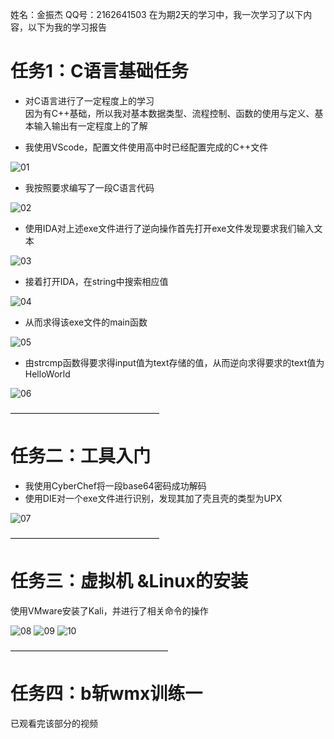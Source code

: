 姓名：金振杰
QQ号：2162641503
在为期2天的学习中，我一次学习了以下内容，以下为我的学习报告

# 任务1：C语言基础任务
* 对C语言进行了一定程度上的学习  
因为有C++基础，所以我对基本数据类型、流程控制、函数的使用与定义、基本输入输出有一定程度上的了解 



* 我使用VScode，配置文件使用高中时已经配置完成的C++文件  

![01](./picture/01.png)

* 我按照要求编写了一段C语言代码

![02](./picture/02.png)

* 使用IDA对上述exe文件进行了逆向操作首先打开exe文件发现要求我们输入文本 

![03](./picture/03.png)

* 接着打开IDA，在string中搜索相应值 

![04](./picture/04.png)

* 从而求得该exe文件的main函数 

![05](./picture/05.png)

* 由strcmp函数得要求得input值为text存储的值，从而逆向求得要求的text值为HelloWorld 

![06](./picture/06.png)

—————————————————

# 任务二：工具入门

* 我使用CyberChef将一段base64密码成功解码
* 使用DIE对一个exe文件进行识别，发现其加了壳且壳的类型为UPX 

![07](./picture/07.png)

—————————————————

# 任务三：虚拟机 &Linux的安装

使用VMware安装了Kali，并进行了相关命令的操作

![08](./picture/08.png)
![09](./picture/09.png)
![10](./picture/10.png)

——————————————————

# 任务四：b斩wmx训练一

已观看完该部分的视频